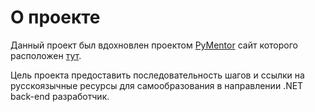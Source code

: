 # О проекте
Данный проект был вдохновлен проектом [PyMentor](https://github.com/pymentor/pymentor-landing-page/) сайт которого расположен [тут](https://pymentor.github.io/pymentor-landing-page/dist/). 

Цель проекта предоставить последовательность шагов и ссылки на русскоязычные ресурсы для самообразования в направлении .NET back-end разработчик.
